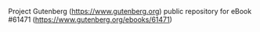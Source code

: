 Project Gutenberg (https://www.gutenberg.org) public repository for eBook #61471 (https://www.gutenberg.org/ebooks/61471)

